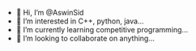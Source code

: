 - 👋 Hi, I’m @AswinSid
- 👀 I’m interested in C++, python, java...
- 🌱 I’m currently learning competitive programming...
- 💞️ I’m looking to collaborate on anything...

<!---
AswinSid/AswinSid is a ✨ special ✨ repository because its `README.md` (this file) appears on your GitHub profile.
You can click the Preview link to take a look at your changes.
--->
